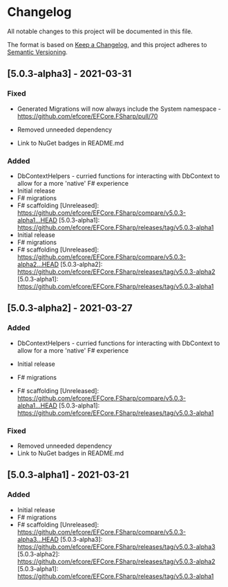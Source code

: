 # Changelog

All notable changes to this project will be documented in this file.

The format is based on [Keep a Changelog](https://keepachangelog.com/en/1.0.0/),
and this project adheres to [Semantic Versioning](https://semver.org/spec/v2.0.0.html).

## [5.0.3-alpha3] - 2021-03-31

### Fixed
 - Generated Migrations will now always include the System namespace - https://github.com/efcore/EFCore.FSharp/pull/70

- Removed unneeded dependency
- Link to NuGet badges in README.md

### Added
- DbContextHelpers - curried functions for interacting with DbContext to allow for a more 'native' F# experience
- Initial release
- F# migrations
- F# scaffolding
[Unreleased]: https://github.com/efcore/EFCore.FSharp/compare/v5.0.3-alpha1...HEAD
[5.0.3-alpha1]: https://github.com/efcore/EFCore.FSharp/releases/tag/v5.0.3-alpha1
- Initial release
- F# migrations
- F# scaffolding
[Unreleased]: https://github.com/efcore/EFCore.FSharp/compare/v5.0.3-alpha2...HEAD
[5.0.3-alpha2]: https://github.com/efcore/EFCore.FSharp/releases/tag/v5.0.3-alpha2
[5.0.3-alpha1]: https://github.com/efcore/EFCore.FSharp/releases/tag/v5.0.3-alpha1

## [5.0.3-alpha2] - 2021-03-27

### Added
- DbContextHelpers - curried functions for interacting with DbContext to allow for a more 'native' F# experience

- Initial release
- F# migrations
- F# scaffolding
[Unreleased]: https://github.com/efcore/EFCore.FSharp/compare/v5.0.3-alpha1...HEAD
[5.0.3-alpha1]: https://github.com/efcore/EFCore.FSharp/releases/tag/v5.0.3-alpha1

### Fixed
- Removed unneeded dependency
- Link to NuGet badges in README.md

## [5.0.3-alpha1] - 2021-03-21

### Added
- Initial release
- F# migrations
- F# scaffolding
[Unreleased]: https://github.com/efcore/EFCore.FSharp/compare/v5.0.3-alpha3...HEAD
[5.0.3-alpha3]: https://github.com/efcore/EFCore.FSharp/releases/tag/v5.0.3-alpha3
[5.0.3-alpha2]: https://github.com/efcore/EFCore.FSharp/releases/tag/v5.0.3-alpha2
[5.0.3-alpha1]: https://github.com/efcore/EFCore.FSharp/releases/tag/v5.0.3-alpha1
